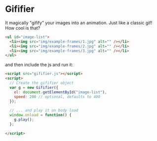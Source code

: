 # Gififier
It magically "gifify" your images into an animation. Just like a classic gif! How cool is that?

``` html
<ul id="image-list">
  <li><img src="img/example-frames/1.jpg" alt="" /></li>
  <li><img src="img/example-frames/2.jpg" alt="" /></li>
  <li><img src="img/example-frames/3.jpg" alt="" /></li>
</ul>
```

and then include the js and run it:

``` html
<script src="gififier.js"></script>
<script>
  // Create the gififier object
  var g = new Gififier({
    el: document.getElementById("image-list"),
    speed: 200 // optional, defaults to 400
  });
  
  // ... and play it on body load
  window.onload = function() {
    g.play();
  };
  
</script>
```